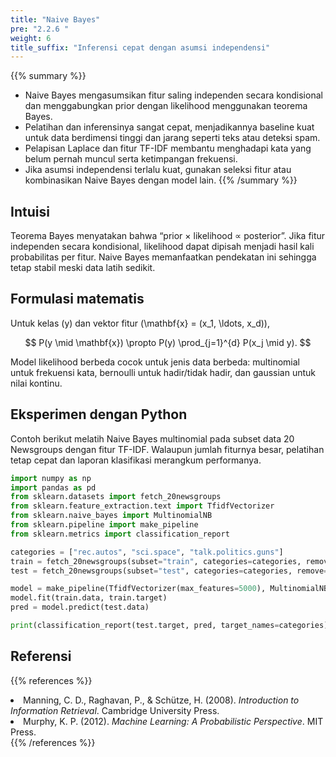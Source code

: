 ```yaml
---
title: "Naive Bayes"
pre: "2.2.6 "
weight: 6
title_suffix: "Inferensi cepat dengan asumsi independensi"
---
```


{{% summary %}}
- Naive Bayes mengasumsikan fitur saling independen secara kondisional dan menggabungkan prior dengan likelihood menggunakan teorema Bayes.
- Pelatihan dan inferensinya sangat cepat, menjadikannya baseline kuat untuk data berdimensi tinggi dan jarang seperti teks atau deteksi spam.
- Pelapisan Laplace dan fitur TF-IDF membantu menghadapi kata yang belum pernah muncul serta ketimpangan frekuensi.
- Jika asumsi independensi terlalu kuat, gunakan seleksi fitur atau kombinasikan Naive Bayes dengan model lain.
{{% /summary %}}

## Intuisi
Teorema Bayes menyatakan bahwa “prior × likelihood ∝ posterior”. Jika fitur independen secara kondisional, likelihood dapat dipisah menjadi hasil kali probabilitas per fitur. Naive Bayes memanfaatkan pendekatan ini sehingga tetap stabil meski data latih sedikit.

## Formulasi matematis
Untuk kelas \(y\) dan vektor fitur \(\mathbf{x} = (x_1, \ldots, x_d)\),

$$
P(y \mid \mathbf{x}) \propto P(y) \prod_{j=1}^{d} P(x_j \mid y).
$$

Model likelihood berbeda cocok untuk jenis data berbeda: multinomial untuk frekuensi kata, bernoulli untuk hadir/tidak hadir, dan gaussian untuk nilai kontinu.

## Eksperimen dengan Python
Contoh berikut melatih Naive Bayes multinomial pada subset data 20 Newsgroups dengan fitur TF-IDF. Walaupun jumlah fiturnya besar, pelatihan tetap cepat dan laporan klasifikasi merangkum performanya.

```python
import numpy as np
import pandas as pd
from sklearn.datasets import fetch_20newsgroups
from sklearn.feature_extraction.text import TfidfVectorizer
from sklearn.naive_bayes import MultinomialNB
from sklearn.pipeline import make_pipeline
from sklearn.metrics import classification_report

categories = ["rec.autos", "sci.space", "talk.politics.guns"]
train = fetch_20newsgroups(subset="train", categories=categories, remove=("headers", "footers", "quotes"))
test = fetch_20newsgroups(subset="test", categories=categories, remove=("headers", "footers", "quotes"))

model = make_pipeline(TfidfVectorizer(max_features=5000), MultinomialNB(alpha=0.5))
model.fit(train.data, train.target)
pred = model.predict(test.data)

print(classification_report(test.target, pred, target_names=categories))
```

## Referensi
{{% references %}}
<li>Manning, C. D., Raghavan, P., &amp; Schütze, H. (2008). <i>Introduction to Information Retrieval</i>. Cambridge University Press.</li>
<li>Murphy, K. P. (2012). <i>Machine Learning: A Probabilistic Perspective</i>. MIT Press.</li>
{{% /references %}}
